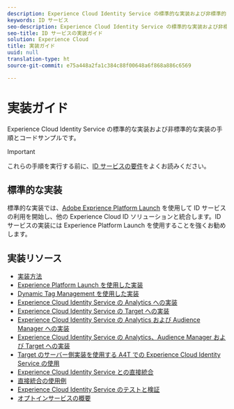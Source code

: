 ```yaml
---
description: Experience Cloud Identity Service の標準的な実装および非標準的な実装の手順とコードサンプルです。
keywords: ID サービス
seo-description: Experience Cloud Identity Service の標準的な実装および非標準的な実装の手順とコードサンプルです。
seo-title: ID サービスの実装ガイド
solution: Experience Cloud
title: 実装ガイド
uuid: null
translation-type: ht
source-git-commit: e75a448a2fa1c384c88f00648a6f868a886c6569

---
```



# 実装ガイド

Experience Cloud Identity Service の標準的な実装および非標準的な実装の手順とコードサンプルです。

>[!IMPORTANT]
>
>これらの手順を実行する前に、[ID サービスの要件](../reference/requirements.md)をよくお読みください。

## 標準的な実装

標準的な実装では、[Adobe Exprience Platform Launch](https://docs.adobe.com/content/help/ja-JP/launch/using/overview.html) を使用して ID サービスの利用を開始し、他の Experience Cloud ID ソリューションと統合します。ID サービスの実装には Experience Platform Launch を使用することを強くお勧めします。

## 実装リソース

* [実装方法](implementation-methods.md)
* [Experience Platform Launch を使用した実装](ecid-implement-with-launch.md)
* [Dynamic Tag Management を使用した実装](standard.md)
* [Experience Cloud Identity Service の Analytics への実装](setup-analytics.md)
* [Experience Cloud Identity Service の Target への実装](setup-target.md)
* [Experience Cloud Identity Service の Analytics および Audience Manager への実装](setup-aam-analytics.md)
* [Experience Cloud Identity Service の Analytics、Audience Manager および Target への実装](setup-aam-analytics-target.md)
* [Target のサーバー側実装を使用する A4T での Experience Cloud Identity Service の使用](ecid-a4t-target.md)
* [Experience Cloud Identity Service との直接統合](direct-integration.md)
* [直接統合の使用例](direct-integration-examples.md)
* [Experience Cloud Identity Service のテストと検証](test-verify.md)
* [オプトインサービスの概要](opt-in-service/optin-overview.md)
